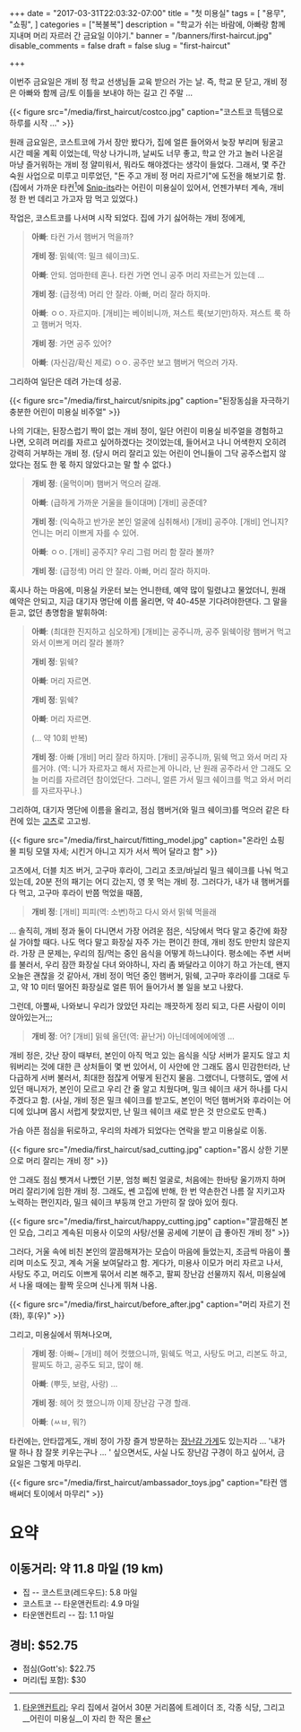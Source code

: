 +++
date = "2017-03-31T22:03:32-07:00"
title = "첫 미용실"
tags = [
    "용무",
    "쇼핑",
]
categories = ["복불복"]
description = "학교가 쉬는 바람에, 아빠랑 함께 지내며 머리 자르러 간 금요일 이야기."
banner = "/banners/first-haircut.jpg"
disable_comments = false
draft = false
slug = "first-haircut"

+++

이번주 금요일은 개비 정 학교 선생님들 교육 받으러 가는 날. 즉, 학교 문 닫고,
개비 정은 아빠와 함께 금/토 이틀을 보내야 하는 길고 긴 주말 …

{{< figure
  src="/media/first_haircut/costco.jpg"
  caption="코스트코 득템으로 하루를 시작 …" >}}

원래 금요일은, 코스트코에 가서 장만 봤다가, 집에 얼른 들어와서 늦장 부리며
뒹굴고 시간 떼울 계획 이었는데, 막상 나가니까, 날씨도 너무 좋고, 학교 안 가고
놀러 나온걸 마냥 즐거워하는 개비 정 얄미워서, 뭐라도 해야겠다는 생각이 들었다.
그래서, 몇 주간 숙원 사업으로 미루고 미루었던, "돈 주고 개비 정 머리 자르기"에
도전을 해보기로 함.
(집에서 가까운 타컨[^1]에
[Snip-its](http://www.snipits.com/locations/palo-alto/)라는 어린이 미용실이
있어서, 언젠가부터 계속, 개비 정 한 번 데리고 가고자 맘 먹고 있었다.)

작업은, 코스트코를 나서며 시작 되었다. 집에 가기 싫어하는 개비 정에게,

> **아빠**: 타컨 가서 햄버거 먹을까?
>
> **개비 정**: 밁쉑(역: 밀크 쉐이크)도.
>
> **아빠**: 안되. 엄마한테 혼나. 타컨 가면 언니 공주 머리 자르는거 있는데 …
>
> **개비 정**: (급정색) 머리 안 잘라. 아빠, 머리 잘라 하지마.
>
> **아빠**: ㅇㅇ. 자르지마. [개비]는 베이비니까, 져스트 룩(보기만)하자.
> 져스트 룩 하고 햄버거 먹자.
>
> **개비 정**: 가면 공주 있어?
>
> **아빠**: (자신감/확신 제로) ㅇㅇ. 공주만 보고 햄버거 먹으러 가자.

[^1]: [타운앤컨트리](https://www.google.com/maps/place/Town+%26+Country+Village/@37.4385021,-122.1613776,17z/data=!3m1!4b1!4m5!3m4!1s0x808fbb251e714a85:0x19ba3c07cfcc5bd2!8m2!3d37.4384979!4d-122.1591889); 우리 집에서 걸어서 30분 거리쯤에 트레이더 조, 각종 식당, 그리고 __어린이 미용실__이 자리 한 작은 몰

그리하여 일단은 데려 가는데 성공.

{{< figure
  src="/media/first_haircut/snipits.jpg"
  caption="된장동심을 자극하기 충분한 어린이 미용실 비주얼" >}}

나의 기대는, 된장스럽기 짝이 없는 개비 정이, 일단 어린이 미용실 비주얼을
경험하고 나면, 오히려 머리를 자르고 싶어하겠다는 것이었는데, 들어서고 나니
어색한지 오히려 강력히 거부하는 개비 정.
(당시 머리 잘리고 있는 어린이 언니들이 그닥 공주스럽지 않았다는 점도 한 몫 하지
않았다고는 말 할 수 없다.)

> **개비 정**: (울먹이며) 햄버거 먹으러 갈래.
>
> **아빠**: (급하게 가까운 거울을 들이대며) [개비] 공준데?
>
> **개비 정**: (익숙하고 반가운 본인 얼굴에 심취해서) [개비] 공주야. [개비]
> 언니지? 언니는 머리 이쁘게 자를 수 있어.
>
> **아빠**: ㅇㅇ. [개비] 공주지? 우리 그럼 머리 함 잘라 볼까?
>
> **개비 정**: (급정색) 머리 안 잘라. 아빠, 머리 잘라 하지마.

혹시나 하는 마음에, 미용실 카운터 보는 언니한테, 예약 많이 밀렸냐고 물었더니,
원래 예약은 안되고, 지금 대기자 명단에 이름 올리면, 약 40-45분 기다려야한댄다.
그 말을 듣고, 없던 총명함을 발휘하여:

> **아빠**: (최대한 진지하고 심오하게) [개비]는 공주니까, 공주 밁쉑이랑 햄버거
> 먹고 와서 이쁘게 머리 잘라 볼까?
>
> **개비 정**: 밁쉑?
>
> **아빠**: 머리 자르면.
>
> **개비 정**: 밁쉑?
>
> **아빠**: 머리 자르면.
>
> (… 약 10회 반복)
>
> **개비 정**: 아빠 [개비] 머리 잘라 하지마. [개비] 공주니까, 밁쉑 먹고 와서
> 머리 자를거야. (역: 니가 자르자고 해서 자르는게 아니라, 난 원래 공주라서
> 안 그래도 오늘 머리를 자르려던 참이었단다. 그러니, 얼른 가서 밀크 쉐이크를
> 먹고 와서 머리를 자르자꾸나.)

그리하여, 대기자 명단에 이름을 올리고, 점심 햄버거(와 밀크 쉐이크)를 먹으러
같은 타컨에 있는 [고츠](https://gotts.com/)로 고고씽.

{{< figure
  src="/media/first_haircut/fitting_model.jpg"
  caption="온라인 쇼핑몰 피팅 모델 자세; 시킨거 아니고 지가 서서 찍어 달라고 함" >}}

고츠에서, 더블 치즈 버거, 고구마 후라이, 그리고 초코/바닐리 밀크 쉐이크를 나눠
먹고 있는데, 20분 전의 패기는 어디 갔는지, 영 못 먹는 개비 정. 그러다가, 내가
내 햄버거를 다 먹고, 고구마 후라이 반쯤 먹었을 때쯤,

> **개비 정**: [개비] 피피(역: 소변)하고 다시 와서 밁쉑 먹을래

… 솔직히, 개비 정과 둘이 다니면서 가장 어려운 점은, 식당에서 먹다 말고 중간에
화장실 가야할 때다. 나도 먹다 말고 화장실 자주 가는 편이긴 한데, 개비 정도
만만치 않은지라. 가장 큰 문제는, 우리의 짐/먹는 중인 음식을 어떻게 하느냐이다.
평소에는 주변 서버를 불러서, 우리 잠깐 화장실 다녀 와야하니, 자리 좀 봐달라고
이야기 하고 가는데, 왠지 오늘은 괜찮을 것 같아서, 개비 정이 먹던 중인 햄버거,
밁쉑, 고구마 후라이를 그대로 두고, 약 10 미터 떨어진 화장실로 얼른 뛰어
들어가서 볼 일을 보고 나왔다.

그런데, 아뿔싸, 나와보니 우리가 앉았던 자리는 깨끗하게 정리 되고, 다른 사람이
이미 앉아있는거;;;

> **개비 정**: 어? [개비] 밁쉑 올던(역: 끝난거) 아닌데에에에에엥 …

개비 정은, 갓난 장이 때부터, 본인이 아직 먹고 있는 음식을 식당 서버가 묻지도
않고 치워버리는 것에 대한 큰 상처들이 몇 번 있어서, 이 사안에 안 그래도 몹시
민감한터라, 난 다급하게 서버 불러서, 최대한 점잖게 어떻게 된건지 물음.
그랬더니, 다행히도, 옆에 서 있던 매니저가, 본인이 모르고 우리 간 줄 알고
치웠다며, 밀크 쉐이크 새거 하나를 다시 주겠다고 함.
(사실, 개비 정은 밀크 쉐이크를 받고도, 본인이 먹던 햄버거와 후라이는 어디에
있냐며 몹시 서럽게 찾았지만, 난 밀크 쉐이크 새로 받은 것 만으로도 만족.)

가슴 아픈 점심을 뒤로하고, 우리의 차례가 되었다는 연락을 받고 미용실로 이동.

{{< figure
  src="/media/first_haircut/sad_cutting.jpg"
  caption="몹시 상한 기분으로 머리 잘리는 개비 정" >}}

안 그래도 점심 뺏겨서 나빴던 기분, 엄청 삐친 얼굴로, 처음에는 한바탕 울기까지
하며 머리 잘리기에 임한 개비 정. 그래도, 쎈 고집에 반해, 한 번 약손한건 나름
잘 지키고자 노력하는 편인지라, 밀크 쉐이크 부둥껴 안고 가만히 잘 앉아 있어
줬다.

{{< figure
  src="/media/first_haircut/happy_cutting.jpg"
  caption="깔끔해진 본인 모습, 그리고 계속된 미용사 이모의 사탕/선물 공세에 기분이 급 좋아진 개비 정" >}}

그러다, 거울 속에 비친 본인의 깔끔해져가는 모습이 마음에 들었는지, 조금씩
마음이 풀리며 미소도 짓고, 계속 거울 보여달라고 함. 게다가, 미용사 이모가 머리
자르고 나서, 사탕도 주고, 머리도 이쁘게 묶어서 리본 해주고, 팔찌 장난감
선물까지 줘서, 미용실에서 나올 때에는 활짝 웃으며 신나게 뛰쳐 나옴.

{{< figure
  src="/media/first_haircut/before_after.jpg"
  caption="머리 자르기 전(좌), 후(우)" >}}

그리고, 미용실에서 뛰쳐나오며,

> **개비 정**: 아빠~ [개비] 헤어 컷했으니까, 밁쉑도 먹고, 사탕도 머고,
> 리본도 하고, 팔찌도 하고, 공주도 되고, 많이 해.
>
> **아빠**: (뿌듯, 보람, 사랑) …
>
> **개비 정**: 헤어 컷 했으니까 이제 장난감 구경 할래.
>
> **아빠**: (ㅆㅂ, 뭐?)

타컨에는, 안타깝게도, 개비 정이 가장 즐겨 방문하는
[장난감 가게](https://www.google.com/maps/place/Ambassador+Toys/@37.4384623,-122.1594797,15z/data=!4m5!3m4!1s0x0:0xc62ed6ed0bc6c265!8m2!3d37.4384623!4d-122.1594797)도
있는지라 … '내가 딸 하나 참 잘못 키우는구나 … ' 싶으면서도, 사실 나도 장난감
구경이 하고 싶어서, 금요일은 그렇게 마무리.

{{< figure
  src="/media/first_haircut/ambassador_toys.jpg"
  caption="타컨 앰배써더 토이에서 마무리" >}}

# 요약

## 이동거리: 약 11.8 마일 (19 km)

- 집 -- 코스트코(레드우드): 5.8 마일
- 코스트코 -- 타운앤컨트리: 4.9 마일
- 타운앤컨트리 -- 집: 1.1 마일

## 경비: $52.75

- 점심(Gott's): $22.75
- 머리(팁 포함): $30

